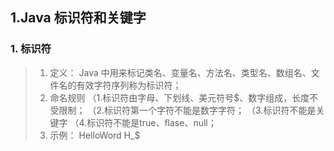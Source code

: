 ## 1.Java 标识符和关键字
### 1. 标识符
  >1. 定义：
  >   Java 中用来标记类名、变量名、方法名、类型名、数组名、文件名的有效字符序列称为标识符；
  >   2. 命名规则
  >   （1.标识符由字母、下划线、美元符号$、数字组成，长度不受限制；
  >   （2.标识符第一个字符不能是数字字符；
  >   （3.标识符不能是关键字
  >   （4.标识符不能是true、flase、null；
  >   3. 示例：
  >   HelloWord H_$

      

